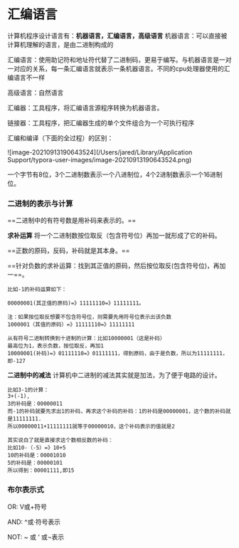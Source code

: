 # 汇编语言

计算机程序设计语言有：**机器语言，汇编语言，高级语言**
机器语言：可以直接被计算机理解的语言，是由二进制构成的

汇编语言：使用助记符和地址符代替了二进制码，更易于编写。与机器语言是一对一对应的关系，每一条汇编语言就表示一条机器语言。不同的cpu处理器使用的汇编语言不一样

高级语言：自然语言

汇编器：工具程序，将汇编语言源程序转换为机器语言。

链接器：工具程序，把汇编器生成的单个文件组合为一个可执行程序

汇编和编译（下面的全过程）的区别：

![image-20210913190643524](/Users/jared/Library/Application Support/typora-user-images/image-20210913190643524.png)



一个字节有8位，3个二进制数表示一个八进制位，4个2进制数表示一个16进制位。



### 二进制的表示与计算

==二进制中的有符号数是用补码来表示的。==

**求补运算**
将一个二进制数按位取反（包含符号位）再加一就形成了它的补码。

==正数的原码，反码，补码就是其本身。==

==针对负数的求补运算：找到其正值的原码，然后按位取反(包含符号位)，再加一==。

```
比如-1的补码运算如下：

00000001(其正值的原码)=》11111110=》11111111。

注：如果按位取反想要不包含符号位，则需要先用符号位表示出该负数
1000001（其值的原码）=》11111110=》11111111

从有符号二进制转换到十进制的计算：比如10000001（这是补码）
最高位为1，表示负数，按位取反，再加1
10000001(补码)=》01111110=》01111111，得到原码，由于是负数，所以为11111111，即-127

```



**二进制中的减法**
计算机中二进制的减法其实就是加法，为了便于电路的设计。

```
比如3-1的计算：
3+(-1),
3的补码是：00000011
而-1的补码就要先求出1的补码，再求这个补码的补码：1的补码是00000001，这个数的补码就是11111111.
所以00000011+11111111就等于00000010，这个补码表示的值就是2

其实说白了就是直接求这个数相反数的补码：
比如10-（-5）=》10+5
10的补码是：00001010
5的补码是：00000101
所以得到：00001111,即15
```



### 布尔表示式

OR:  V或+符号

AND: ^或·符号表示

NOT: ~ 或 ‘ 或¬表示

